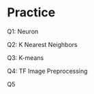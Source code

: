 # Practice  
Q1: Neuron                                              
                     
Q2: K Nearest Neighbors           
                                  
Q3: K-means                                       
                        
Q4: TF Image Preprocessing                          
           
Q5                   
      
 
